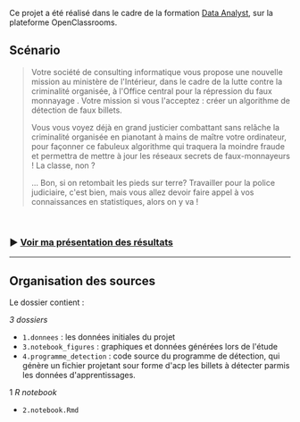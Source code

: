 Ce projet a été réalisé dans le cadre de la formation [Data Analyst](https://openclassrooms.com/fr/paths/65-data-analyst), sur la plateforme OpenClassrooms.

## Scénario

> Votre société de consulting informatique vous propose une nouvelle mission au ministère de l'Intérieur, dans le cadre de la lutte contre la criminalité organisée, à l'Office central pour la répression du faux monnayage . Votre mission si vous l'acceptez : créer un algorithme de détection de faux billets. 
>
> Vous vous voyez déjà en grand justicier combattant sans relâche la criminalité organisée en pianotant à mains de maître votre ordinateur, pour façonner ce fabuleux algorithme  qui traquera la moindre fraude et permettra de mettre à jour les réseaux secrets de faux-monnayeurs ! La classe, non ?
>
>... Bon, si on retombait les pieds sur terre? Travailler pour la police judiciaire, c'est bien, mais vous allez devoir faire appel à vos connaissances en statistiques, alors on y va !

<br />

### :arrow_forward: [Voir ma présentation des résultats](présentation.pdf)

------------------------------------------------------------

## Organisation des sources

Le dossier contient :

*3 dossiers*
- `1.donnees` : les données initiales du projet
- `3.notebook_figures` : graphiques et données générées lors de l'étude
- `4.programme_detection` : code source du programme de détection, qui génère un fichier projetant sour forme d'acp les billets à détecter parmis les données d'apprentissages.
    
1 *R notebook*
- `2.notebook.Rmd`
